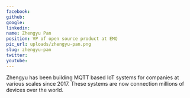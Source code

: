 ```yaml
---
facebook: 
github: 
google: 
linkedin: 
name: Zhengyu Pan
position: VP of open source product at EMQ
pic_url: uploads/zhengyu-pan.png
slug: zhengyu-pan
twitter: 
youtube: 
---
```

<p>Zhengyu has been building MQTT based IoT systems for companies at various scales since 2017. These systems are now connection millions of devices over the world.</p>
